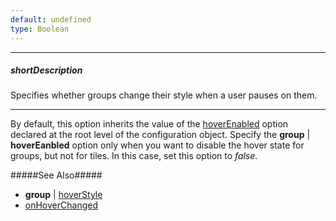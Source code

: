 ```yaml
---
default: undefined
type: Boolean
---
```

---
##### shortDescription
Specifies whether groups change their style when a user pauses on them.

---
By default, this option inherits the value of the [hoverEnabled](/api-reference/20%20Data%20Visualization%20Widgets/dxTreeMap/1%20Configuration/hoverEnabled.md '/Documentation/ApiReference/Data_Visualization_Widgets/dxTreeMap/Configuration/#hoverEnabled') option declared at the root level of the configuration object. Specify the **group** | **hoverEanbled** option only when you want to disable the hover state for groups, but not for tiles. In this case, set this option to *false*. 

#####See Also#####
- **group** | [hoverStyle](/api-reference/20%20Data%20Visualization%20Widgets/dxTreeMap/1%20Configuration/group/hoverStyle '/Documentation/ApiReference/Data_Visualization_Widgets/dxTreeMap/Configuration/group/hoverStyle/')
- [onHoverChanged](/api-reference/20%20Data%20Visualization%20Widgets/dxTreeMap/1%20Configuration/onHoverChanged.md '/Documentation/ApiReference/Data_Visualization_Widgets/dxTreeMap/Configuration/#onHoverChanged')